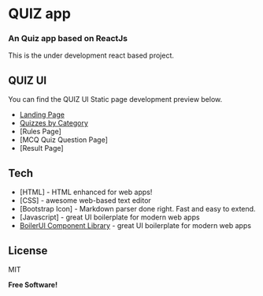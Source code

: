 # QUIZ app
### An Quiz app based on ReactJs

This is the under development react based project.

## QUIZ UI 

You can find the QUIZ UI Static page development preview below.

- [Landing Page](https://quizz-ui.netlify.app/index.html)
- [Quizzes by Category](https://quizz-ui.netlify.app/category.html)
- [Rules Page]
- [MCQ Quiz Question Page]
- [Result Page]

## Tech

- [HTML] - HTML enhanced for web apps!
- [CSS] - awesome web-based text editor
- [Bootstrap Icon] - Markdown parser done right. Fast and easy to extend.
- [Javascript] - great UI boilerplate for modern web apps
- [BoilerUI Component Library](https://sanketr43.github.io/Boiler-UI-component-library/index.html) - great UI boilerplate for modern web apps


## License

MIT

**Free Software!**
